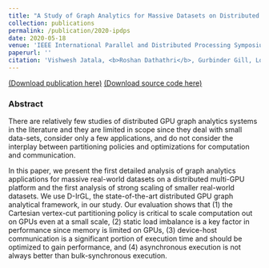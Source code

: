 ```yaml
---
title: "A Study of Graph Analytics for Massive Datasets on Distributed GPUs"
collection: publications
permalink: /publication/2020-ipdps
date: 2020-05-18
venue: 'IEEE International Parallel and Distributed Processing Symposium (IPDPS)'
paperurl: ''
citation: 'Vishwesh Jatala, <b>Roshan Dathathri</b>, Gurbinder Gill, Loc Hoang, V. Krishna Nandivada, Keshav Pingali, “A Study of Graph Analytics for Massive Datasets on Distributed GPUs,” Proceedings of the 34th IEEE International Parallel and Distributed Processing Symposium (IPDPS), May 2020.'
---
```

[(Download publication here)](https://www.cs.utexas.edu/~roshan/DistributedGPUsStudy.pdf) [(Download source code here)](https://github.com/IntelligentSoftwareSystems/Galois)

### Abstract

There are relatively few studies of distributed
GPU graph analytics systems in the literature and they are
limited in scope since they deal with small data-sets, consider
only a few applications, and do not consider the interplay between 
partitioning policies and optimizations for computation
and communication.

In this paper, we present the first detailed analysis of graph
analytics applications for massive real-world datasets on a
distributed multi-GPU platform and the first analysis of strong
scaling of smaller real-world datasets. We use D-IrGL, the
state-of-the-art distributed GPU graph analytical framework,
in our study. Our evaluation shows that (1) the Cartesian
vertex-cut partitioning policy is critical to scale computation
out on GPUs even at a small scale, (2) static load imbalance
is a key factor in performance since memory is limited on
GPUs, (3) device-host communication is a significant portion
of execution time and should be optimized to gain performance,
and (4) asynchronous execution is not always better than 
bulk-synchronous execution.